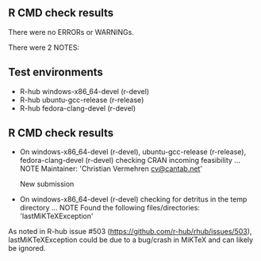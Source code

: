 ## R CMD check results
There were no ERRORs or WARNINGs. 

There were 2 NOTES: 

## Test environments
- R-hub windows-x86_64-devel (r-devel)
- R-hub ubuntu-gcc-release (r-release)
- R-hub fedora-clang-devel (r-devel)

## R CMD check results
* On windows-x86_64-devel (r-devel), ubuntu-gcc-release (r-release), 
  fedora-clang-devel (r-devel)
  checking CRAN incoming feasibility ... NOTE
  Maintainer: 'Christian Vermehren <cv@cantab.net>'
  
  New submission

* On windows-x86_64-devel (r-devel)
  checking for detritus in the temp directory ... NOTE
  Found the following files/directories:
   'lastMiKTeXException'

As noted in R-hub issue #503 (https://github.com/r-hub/rhub/issues/503), 
lastMiKTeXException could be due to a bug/crash in MiKTeX and can likely be 
ignored.
